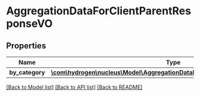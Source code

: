 # AggregationDataForClientParentResponseVO

## Properties
Name | Type | Description | Notes
------------ | ------------- | ------------- | -------------
**by_category** | [**\com\hydrogen\nucleus\Model\AggregationDataForClientByCategoryResponseVO[]**](AggregationDataForClientByCategoryResponseVO.md) |  | [optional] 

[[Back to Model list]](../README.md#documentation-for-models) [[Back to API list]](../README.md#documentation-for-api-endpoints) [[Back to README]](../README.md)


